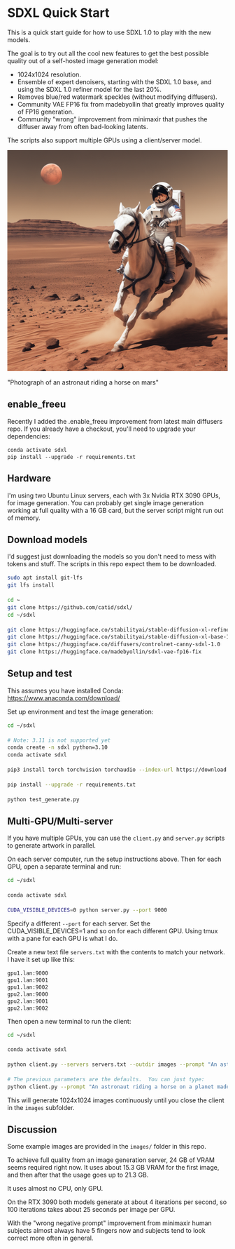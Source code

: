 # SDXL Quick Start

This is a quick start guide for how to use SDXL 1.0 to play with the new models.

The goal is to try out all the cool new features to get the best possible quality out of a self-hosted image generation model:

+ 1024x1024 resolution.
+ Ensemble of expert denoisers, starting with the SDXL 1.0 base, and using the SDXL 1.0 refiner model for the last 20%.
+ Removes blue/red watermark speckles (without modifying diffusers).
+ Community VAE FP16 fix from madebyollin that greatly improves quality of FP16 generation.
+ Community "wrong" improvement from minimaxir that pushes the diffuser away from often bad-looking latents.

The scripts also support multiple GPUs using a client/server model.

![Photograph of an astronaut riding a horse on mars](./images/3.png)

"Photograph of an astronaut riding a horse on mars"

## enable_freeu

Recently I added the .enable_freeu improvement from latest main diffusers repo.  If you already have a checkout, you'll need to upgrade your dependencies:

```
conda activate sdxl
pip install --upgrade -r requirements.txt
```

## Hardware

I'm using two Ubuntu Linux servers, each with 3x Nvidia RTX 3090 GPUs, for image generation. You can probably get single image generation working at full quality with a 16 GB card, but the server script might run out of memory.

## Download models

I'd suggest just downloading the models so you don't need to mess with tokens and stuff.  The scripts in this repo expect them to be downloaded.

```bash
sudo apt install git-lfs
git lfs install

cd ~
git clone https://github.com/catid/sdxl/
cd ~/sdxl

git clone https://huggingface.co/stabilityai/stable-diffusion-xl-refiner-1.0
git clone https://huggingface.co/stabilityai/stable-diffusion-xl-base-1.0
git clone https://huggingface.co/diffusers/controlnet-canny-sdxl-1.0
git clone https://huggingface.co/madebyollin/sdxl-vae-fp16-fix
```

## Setup and test

This assumes you have installed Conda: https://www.anaconda.com/download/

Set up environment and test the image generation:

```bash
cd ~/sdxl

# Note: 3.11 is not supported yet
conda create -n sdxl python=3.10
conda activate sdxl

pip3 install torch torchvision torchaudio --index-url https://download.pytorch.org/whl/cu118

pip install --upgrade -r requirements.txt

python test_generate.py
```

## Multi-GPU/Multi-server

If you have multiple GPUs, you can use the `client.py` and `server.py` scripts to generate artwork in parallel.

On each server computer, run the setup instructions above.  Then for each GPU, open a separate terminal and run:

```bash
cd ~/sdxl

conda activate sdxl

CUDA_VISIBLE_DEVICES=0 python server.py --port 9000
```

Specify a different `--port` for each server.  Set the CUDA_VISIBLE_DEVICES=1 and so on for each different GPU.  Using tmux with a pane for each GPU is what I do.

Create a new text file `servers.txt` with the contents to match your network.  I have it set up like this:

```
gpu1.lan:9000
gpu1.lan:9001
gpu1.lan:9002
gpu2.lan:9000
gpu2.lan:9001
gpu2.lan:9002
```

Then open a new terminal to run the client:

```bash
cd ~/sdxl

conda activate sdxl

python client.py --servers servers.txt --outdir images --prompt "An astronaut riding a horse on a planet made of cheese" --guide 7.5 --steps 100

# The previous parameters are the defaults.  You can just type:
python client.py --prompt "An astronaut riding a horse on a planet made of cheese"
```

This will generate 1024x1024 images continuously until you close the client in the `images` subfolder.

## Discussion

Some example images are provided in the `images/` folder in this repo.

To achieve full quality from an image generation server, 24 GB of VRAM seems required right now.  It uses about 15.3 GB VRAM for the first image, and then after that the usage goes up to 21.3 GB.

It uses almost no CPU, only GPU.

On the RTX 3090 both models generate at about 4 iterations per second, so 100 iterations takes about 25 seconds per image per GPU.

With the "wrong negative prompt" improvement from minimaxir human subjects almost always have 5 fingers now and subjects tend to look correct more often in general.
